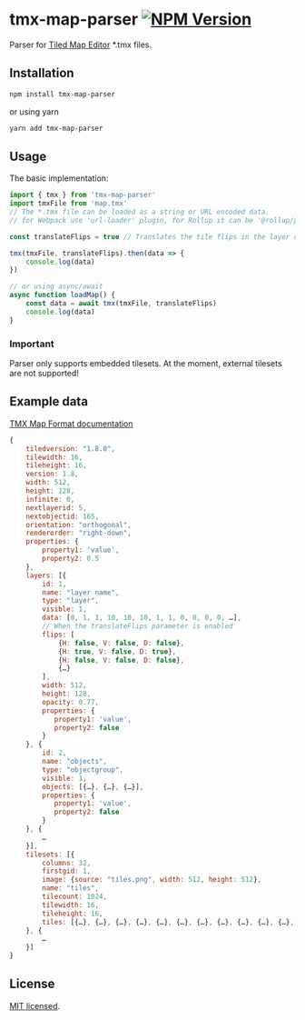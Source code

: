 # tmx-map-parser [![NPM Version](https://img.shields.io/npm/v/tmx-map-parser.svg?style=flat)](https://www.npmjs.org/package/tmx-map-parser)

Parser for [Tiled Map Editor](http://www.mapeditor.org/) \*.tmx files.

## Installation

```sh
npm install tmx-map-parser
```

or using yarn

```sh
yarn add tmx-map-parser
```

## Usage

The basic implementation:

```js
import { tmx } from 'tmx-map-parser'
import tmxFile from 'map.tmx'
// The *.tmx file can be loaded as a string or URL encoded data.
// for Webpack use 'url-loader' plugin, for Rollup it can be '@rollup/plugin-url'

const translateFlips = true // Translates the tile flips in the layer data (default false)

tmx(tmxFile, translateFlips).then(data => {
    console.log(data)
})

// or using async/await
async function loadMap() {
    const data = await tmx(tmxFile, translateFlips)
    console.log(data)
}
```

### Important

Parser only supports embedded tilesets. At the moment, external tilesets are not supported!

## Example data

[TMX Map Format documentation](https://doc.mapeditor.org/en/stable/reference/tmx-map-format/)

```js
{
    tiledversion: "1.8.0",
    tilewidth: 16,
    tileheight: 16,
    version: 1.8,
    width: 512,
    height: 128,
    infinite: 0,
    nextlayerid: 5,
    nextobjectid: 165,
    orientation: "orthogonal",
    renderorder: "right-down",
    properties: {
        property1: 'value',
        property2: 0.5
    },
    layers: [{
        id: 1,
        name: "layer name",
        type: "layer",
        visible: 1,
        data: [0, 1, 1, 10, 10, 10, 1, 1, 0, 0, 0, 0, …],
        // When the translateFlips parameter is enabled
        flips: [
            {H: false, V: false, D: false},
            {H: true, V: false, D: true},
            {H: false, V: false, D: false},
            {…}
        ],
        width: 512,
        height: 128,
        opacity: 0.77,
        properties: {
           property1: 'value',
           property2: false
        }
    }, {
        id: 2,
        name: "objects",
        type: "objectgroup",
        visible: 1,
        objects: [{…}, {…}, {…}],
        properties: {
           property1: 'value',
           property2: false
        }
    }, {
        …
    }],
    tilesets: [{
        columns: 32,
        firstgid: 1,
        image: {source: "tiles.png", width: 512, height: 512},
        name: "tiles",
        tilecount: 1024,
        tilewidth: 16,
        tileheight: 16,
        tiles: [{…}, {…}, {…}, {…}, {…}, {…}, {…}, {…}, {…}, {…}, {…}, {…}]
    }, {
        …
    }]
}
```

## License

[MIT licensed](./LICENSE).

